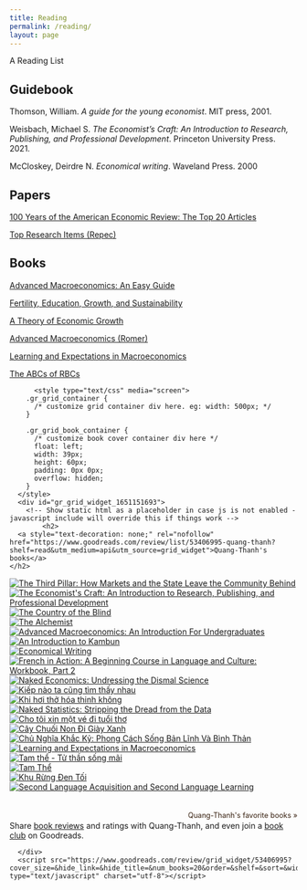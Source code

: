 ```yaml
---
title: Reading
permalink: /reading/
layout: page
---
```


A Reading List
## Guidebook

Thomson, William. *A guide for the young economist*. MIT press, 2001.

Weisbach, Michael S. *The Economist’s Craft: An Introduction to Research, Publishing, and Professional Development*. Princeton University Press. 2021.

McCloskey, Deirdre N. *Economical writing*. Waveland Press. 2000

## Papers

[100 Years of the American Economic Review: The Top 20 Articles](https://pubs.aeaweb.org/doi/pdfplus/10.1257/aer.101.1.1)

[Top Research Items (Repec)](https://ideas.repec.org/top/)
## Books

[Advanced Macroeconomics: An Easy Guide](https://www.google.co.jp/books/edition/Advanced_Macroeconomics/ujO6zgEACAAJ?hl=en)

[Fertility, Education, Growth, and Sustainability](https://books.google.co.jp/books?id=acCzh69H1pIC&redir_esc=y)

[A Theory of Economic Growth](https://books.google.co.jp/books?id=jrA4FjgsPxkC&redir_esc=y)

[Advanced Macroeconomics (Romer)](https://www.google.co.jp/books/edition/Advanced_Macroeconomics/9dW7AAAAIAAJ?hl=en&gbpv=0&bsq=advanced%20macroeconomics%20romer)

[Learning and Expectations in Macroeconomics](https://www.google.co.jp/books/edition/Learning_and_Expectations_in_Macroeconom/A7rWCwAAQBAJ?hl=en&gbpv=0)

[The ABCs of RBCs](https://www.google.co.jp/books/edition/The_ABCs_of_RBCs/E78sEAAAQBAJ?hl=en&gbpv=0)


<div id="html" markdown="0">

          <style type="text/css" media="screen">
        .gr_grid_container {
          /* customize grid container div here. eg: width: 500px; */
        }

        .gr_grid_book_container {
          /* customize book cover container div here */
          float: left;
          width: 39px;
          height: 60px;
          padding: 0px 0px;
          overflow: hidden;
        }
      </style>
      <div id="gr_grid_widget_1651151693">
        <!-- Show static html as a placeholder in case js is not enabled - javascript include will override this if things work -->
            <h2>
      <a style="text-decoration: none;" rel="nofollow" href="https://www.goodreads.com/review/list/53406995-quang-thanh?shelf=read&utm_medium=api&utm_source=grid_widget">Quang-Thanh's books</a>
    </h2>
  <div class="gr_grid_container">
    <div class="gr_grid_book_container"><a title="The Third Pillar: How Markets and the State Leave the Community Behind" rel="nofollow" href="https://www.goodreads.com/book/show/43062980-the-third-pillar"><img alt="The Third Pillar: How Markets and the State Leave the Community Behind" border="0" src="https://i.gr-assets.com/images/S/compressed.photo.goodreads.com/books/1546537672l/43062980._SY75_.jpg" /></a></div>
    <div class="gr_grid_book_container"><a title="The Economist's Craft: An Introduction to Research, Publishing, and Professional Development" rel="nofollow" href="https://www.goodreads.com/book/show/57866258-the-economist-s-craft"><img alt="The Economist's Craft: An Introduction to Research, Publishing, and Professional Development" border="0" src="https://i.gr-assets.com/images/S/compressed.photo.goodreads.com/books/1624918397l/57866258._SY75_.jpg" /></a></div>
    <div class="gr_grid_book_container"><a title="The Country of the Blind" rel="nofollow" href="https://www.goodreads.com/book/show/8518400-the-country-of-the-blind"><img alt="The Country of the Blind" border="0" src="https://i.gr-assets.com/images/S/compressed.photo.goodreads.com/books/1347313814l/8518400._SX50_.jpg" /></a></div>
    <div class="gr_grid_book_container"><a title="The Alchemist" rel="nofollow" href="https://www.goodreads.com/book/show/18144590-the-alchemist"><img alt="The Alchemist" border="0" src="https://i.gr-assets.com/images/S/compressed.photo.goodreads.com/books/1466865542l/18144590._SY75_.jpg" /></a></div>
    <div class="gr_grid_book_container"><a title="Advanced Macroeconomics: An Introduction For Undergraduates" rel="nofollow" href="https://www.goodreads.com/book/show/56037029-advanced-macroeconomics"><img alt="Advanced Macroeconomics: An Introduction For Undergraduates" border="0" src="https://i.gr-assets.com/images/S/compressed.photo.goodreads.com/books/1606268569l/56037029._SX50_.jpg" /></a></div>
    <div class="gr_grid_book_container"><a title="An Introduction to Kambun" rel="nofollow" href="https://www.goodreads.com/book/show/60442170-an-introduction-to-kambun"><img alt="An Introduction to Kambun" border="0" src="https://i.gr-assets.com/images/S/compressed.photo.goodreads.com/books/1645175488l/60442170._SY75_.jpg" /></a></div>
    <div class="gr_grid_book_container"><a title="Economical Writing" rel="nofollow" href="https://www.goodreads.com/book/show/786364.Economical_Writing"><img alt="Economical Writing" border="0" src="https://i.gr-assets.com/images/S/compressed.photo.goodreads.com/books/1426383870l/786364._SX50_.jpg" /></a></div>
    <div class="gr_grid_book_container"><a title="French in Action: A Beginning Course in Language and Culture: Workbook, Part 2" rel="nofollow" href="https://www.goodreads.com/book/show/11360251-french-in-action"><img alt="French in Action: A Beginning Course in Language and Culture: Workbook, Part 2" border="0" src="https://i.gr-assets.com/images/S/compressed.photo.goodreads.com/books/1328039410l/11360251._SX50_.jpg" /></a></div>
    <div class="gr_grid_book_container"><a title="Naked Economics: Undressing the Dismal Science" rel="nofollow" href="https://www.goodreads.com/book/show/40180021-naked-economics"><img alt="Naked Economics: Undressing the Dismal Science" border="0" src="https://i.gr-assets.com/images/S/compressed.photo.goodreads.com/books/1529039596l/40180021._SX50_.jpg" /></a></div>
    <div class="gr_grid_book_container"><a title="Kiếp nào ta cũng tìm thấy nhau" rel="nofollow" href="https://www.goodreads.com/book/show/43520184-ki-p-n-o-ta-c-ng-t-m-th-y-nhau"><img alt="Kiếp nào ta cũng tìm thấy nhau" border="0" src="https://i.gr-assets.com/images/S/compressed.photo.goodreads.com/books/1547035034l/43520184._SX50_.jpg" /></a></div>
    <div class="gr_grid_book_container"><a title="Khi hơi thở hóa thinh không" rel="nofollow" href="https://www.goodreads.com/book/show/44172984-khi-h-i-th-h-a-thinh-kh-ng"><img alt="Khi hơi thở hóa thinh không" border="0" src="https://i.gr-assets.com/images/S/compressed.photo.goodreads.com/books/1631961776l/44172984._SX50_.jpg" /></a></div>
    <div class="gr_grid_book_container"><a title="Naked Statistics: Stripping the Dread from the Data" rel="nofollow" href="https://www.goodreads.com/book/show/17986418-naked-statistics"><img alt="Naked Statistics: Stripping the Dread from the Data" border="0" src="https://i.gr-assets.com/images/S/compressed.photo.goodreads.com/books/1395613778l/17986418._SX50_.jpg" /></a></div>
    <div class="gr_grid_book_container"><a title="Cho tôi xin một vé đi tuổi thơ" rel="nofollow" href="https://www.goodreads.com/book/show/10925109-cho-t-i-xin-m-t-v-i-tu-i-th"><img alt="Cho tôi xin một vé đi tuổi thơ" border="0" src="https://i.gr-assets.com/images/S/compressed.photo.goodreads.com/books/1301494727l/10925109._SY75_.jpg" /></a></div>
    <div class="gr_grid_book_container"><a title="Cây Chuối Non Đi Giày Xanh" rel="nofollow" href="https://www.goodreads.com/book/show/36989101-c-y-chu-i-non-i-gi-y-xanh"><img alt="Cây Chuối Non Đi Giày Xanh" border="0" src="https://i.gr-assets.com/images/S/compressed.photo.goodreads.com/books/1513058502l/36989101._SY75_.jpg" /></a></div>
    <div class="gr_grid_book_container"><a title="Chủ Nghĩa Khắc Kỷ: Phong Cách Sống Bản Lĩnh Và Bình Thản" rel="nofollow" href="https://www.goodreads.com/book/show/52438928-ch-ngh-a-kh-c-k"><img alt="Chủ Nghĩa Khắc Kỷ: Phong Cách Sống Bản Lĩnh Và Bình Thản" border="0" src="https://i.gr-assets.com/images/S/compressed.photo.goodreads.com/books/1585215138l/52438928._SX50_.jpg" /></a></div>
    <div class="gr_grid_book_container"><a title="Learning and Expectations in Macroeconomics" rel="nofollow" href="https://www.goodreads.com/book/show/655524.Learning_and_Expectations_in_Macroeconomics"><img alt="Learning and Expectations in Macroeconomics" border="0" src="https://i.gr-assets.com/images/S/compressed.photo.goodreads.com/books/1348986473l/655524._SX50_.jpg" /></a></div>
    <div class="gr_grid_book_container"><a title="Tam thể - Tử thần sống mãi" rel="nofollow" href="https://www.goodreads.com/book/show/57959343-tam-th---t-th-n-s-ng-m-i"><img alt="Tam thể - Tử thần sống mãi" border="0" src="https://i.gr-assets.com/images/S/compressed.photo.goodreads.com/books/1620268651l/57959343._SY75_.jpg" /></a></div>
    <div class="gr_grid_book_container"><a title="Tam Thể (Tam Thể, #1)" rel="nofollow" href="https://www.goodreads.com/book/show/50641132-tam-th"><img alt="Tam Thể" border="0" src="https://i.gr-assets.com/images/S/compressed.photo.goodreads.com/books/1579855894l/50641132._SY75_.jpg" /></a></div>
    <div class="gr_grid_book_container"><a title="Khu Rừng Đen Tối (Remembrance of Earth’s Past, #2)" rel="nofollow" href="https://www.goodreads.com/book/show/45301876-khu-r-ng-en-t-i"><img alt="Khu Rừng Đen Tối" border="0" src="https://i.gr-assets.com/images/S/compressed.photo.goodreads.com/books/1556202404l/45301876._SY75_.jpg" /></a></div>
    <div class="gr_grid_book_container"><a title="Second Language Acquisition and Second Language Learning" rel="nofollow" href="https://www.goodreads.com/book/show/1406798.Second_Language_Acquisition_and_Second_Language_Learning"><img alt="Second Language Acquisition and Second Language Learning" border="0" src="https://i.gr-assets.com/images/S/compressed.photo.goodreads.com/books/1350563318l/1406798._SX50_.jpg" /></a></div>
    <br style="clear: both"/><br/><a class="gr_grid_branding" style="font-size: .9em; color: #382110; text-decoration: none; float: right; clear: both" rel="nofollow" href="https://www.goodreads.com/user/show/53406995-quang-thanh">Quang-Thanh's favorite books »</a>
  <noscript><br/>Share <a rel="nofollow" href="/">book reviews</a> and ratings with Quang-Thanh, and even join a <a rel="nofollow" href="/group">book club</a> on Goodreads.</noscript>
  </div>

      </div>
      <script src="https://www.goodreads.com/review/grid_widget/53406995?cover_size=&hide_link=&hide_title=&num_books=20&order=&shelf=&sort=&widget_id=1651151693" type="text/javascript" charset="utf-8"></script>


</div>